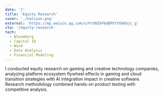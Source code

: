 ```yaml
---
date: '1'
title: 'Equity Research'
cover: './halcyon.png'
external: 'https://mp.weixin.qq.com/s/Pv5NIkP6dBPXYtGkKbjc_g'
cta: '/equity-research'
tech:
  - Bloomberg
  - Capital IQ
  - Wind
  - Data Analysis
  - Financial Modeling
---
```


I conducted equity research on <span style="color: var(--green);">gaming</span> and <span style="color: var(--green);">creative technology</span> companies, analyzing platform ecosystem flywheel effects in gaming and cloud transition strategies with AI integration impact in creative software. Research methodology combined hands-on product testing with competitive analysis.
